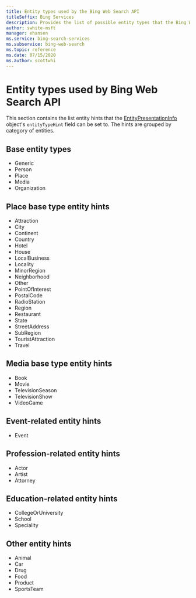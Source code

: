 ```yaml
---
title: Entity types used by the Bing Web Search API
titleSuffix: Bing Services
description: Provides the list of possible entity types that the Bing Web Search API may return.
author: swhite-msft
manager: ehansen
ms.service: bing-search-services
ms.subservice: bing-web-search
ms.topic: reference
ms.date: 07/15/2020
ms.author: scottwhi
---
```


# Entity types used by Bing Web Search API

This section contains the list entity hints that the [EntityPresentationInfo](../../bing-entity-search/reference/response-objects.md#entitypresentationinfo) object's `entityTypeHint` field can be set to. The hints are grouped by category of entities.  
  
## Base entity types 
  
- Generic  
- Person  
- Place  
- Media  
- Organization  

## Place base type entity hints  
  
- Attraction  
- City  
- Continent  
- Country  
- Hotel  
- House  
- LocalBusiness  
- Locality  
- MinorRegion  
- Neighborhood  
- Other  
- PointOfInterest  
- PostalCode  
- RadioStation  
- Region  
- Restaurant  
- State  
- StreetAddress  
- SubRegion  
- TouristAttraction  
- Travel  
 
## Media base type entity hints 
  
- Book  
- Movie  
- TelevisionSeason  
- TelevisionShow  
- VideoGame  
  
## Event-related entity hints  
  
- Event  

## Profession-related entity hints
  
- Actor  
- Artist  
- Attorney  

## Education-related entity hints
  
- CollegeOrUniversity  
- School  
- Speciality  
 
## Other entity hints
  
- Animal  
- Car  
- Drug  
- Food  
- Product  
- SportsTeam  

